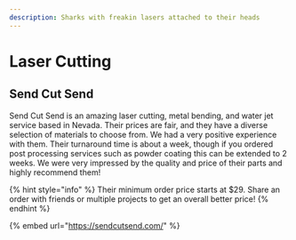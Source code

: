 ```yaml
---
description: Sharks with freakin lasers attached to their heads
---
```


# Laser Cutting

## Send Cut Send

Send Cut Send is an amazing laser cutting, metal bending, and water jet service based in Nevada. Their prices are fair, and they have a diverse selection of materials to choose from. We had a very positive experience with them. Their turnaround time is about a week, though if you ordered post processing services such as powder coating this can be extended to 2 weeks. We were very impressed by the quality and price of their parts and highly recommend them!&#x20;

{% hint style="info" %}
Their minimum order price starts at $29. Share an order with friends or multiple projects to get an overall better price!
{% endhint %}

{% embed url="https://sendcutsend.com/" %}
